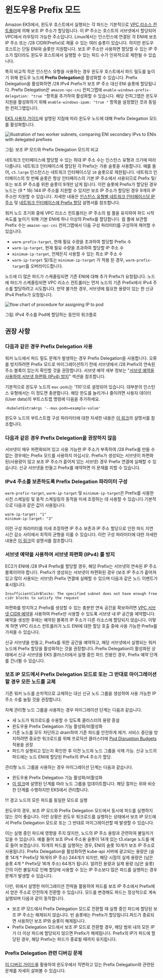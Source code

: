 # 윈도우용 Prefix 모드
Amazon EKS에서, 윈도우 호스트에서 실행되는 각 파드는 기본적으로 [VPC 리소스 컨트롤러](https://github.com/aws/amazon-vpc-resource-controller-k8s)에 의해 보조 IP 주소가 할당됩니다. 이 IP 주소는 호스트의 서브넷에서 할당되어 VPC에서 라우팅이 가능한 주소입니다. Linux에서는 인스턴스에 연결된 각 ENI에 보조 IP 주소 또는 /28 CIDR(Prefix)로 채울 수 있는 여러 슬롯이 있습니다. 하지만 윈도우 호스트는 단일 ENI와 슬롯만 지원합니다. 보조 IP 주소만 사용하면 할당할 수 있는 IP 주소가 많더라도 윈도우 호스트에서 실행할 수 있는 파드 수가 인위적으로 제한될 수 있습니다.

특히 비교적 작은 인스턴스 유형을 사용하는 경우 윈도우 호스트에서 파드 밀도를 높이기 위해 윈도우 노드에 **Prefix Delegation**을 활성화할 수 있습니다. Prefix Delegation을 활성화하면 /28 IPv4 Prefix가 보조 IP 주소 대신 ENI 슬롯에 할당됩니다. Prefix Delegation은 `amazon-vpc-cni` 컨피그맵에 `enable-windows-prefix-delegation: "true "`항목을 추가하여 활성화할 수 있습니다. 해당 컨피그맵은 윈도우 지원을 활성화하기 위해 `enable-windows-ipam: "true "` 항목을 설정했던 것과 동일한 컨피그맵입니다.

[EKS 사용자 가이드](https://docs.aws.amazon.com/eks/latest/userguide/cni-increase-ip-addresses.html)에 설명된 지침에 따라 윈도우 노드에 대해 Prefix Delegation 모드를 활성화합니다.

![illustration of two worker subnets, comparing ENI secondary IPvs to ENIs with delegated prefixes](./windows-1.jpg)

그림: 보조 IP 모드와 Prefix Delegation 모드의 비교 

네트워크 인터페이스에 할당할 수 있는 최대 IP 주소 수는 인스턴스 유형과 크기에 따라 다릅니다. 네트워크 인터페이스에 할당된 각 Prefix는 가용 슬롯을 사용합니다. 예를 들어, `c5.large` 인스턴스는 네트워크 인터페이스당 `10` 슬롯으로 제한됩니다. 네트워크 인터페이스의 첫 번째 슬롯은 항상 인터페이스의 기본 IP 주소에서 사용되므로 Prefix 및/또는 보조 IP 주소를 위한 슬롯이 9개만 남게 됩니다. 이런 슬롯에 Prefix가 할당된 경우 노드는 (9 * 16) 144 IP 주소를 지원할 수 있지만 보조 IP 주소가 할당된 경우 9개의 IP 주소만 지원할 수 있습니다. 자세한 내용은 [인스턴스 유형별 네트워크 인터페이스당 IP 주소](https://docs.aws.amazon.com/AWSEC2/latest/UserGuide/using-eni.html#AvailableIpPerENI) 및 [네트워크 인터페이스에 Prefix 할당](https://docs.aws.amazon.com/AWSEC2/latest/UserGuide/ec2-prefix-eni.html) 설명서를 참조합니다.

워커 노드 초기화 중에 VPC 리소스 컨트롤러는 IP 주소의 웜 풀을 유지하여 파드 시작 속도를 높이기 위해 기본 ENI에 하나 이상의 Prefix를 할당합니다. 웜 풀에 보관할 Prefix 수는 `amazon-vpc-cni` 컨피그맵에서 다음 구성 파라미터를 구성하여 제어할 수 있습니다.

* `warm-prefix-target`, 현재 필요 수량을 초과하여 할당할 Prefix 수
* `warm-ip-target`, 현재 필요 수량을 초과하여 할당할 IP 주소 수
* `minimum-ip-target`, 언제든지 사용할 수 있는 최소 IP 주소 수
* `warm-ip-target` 및/또는 `minimum-ip-target` 가 적용 된 경우, `warm-prefix-target`를 오버라이드합니다.

노드에 더 많은 파드가 스케줄링되면 기존 ENI에 대해 추가 Prefix가 요청됩니다. 노드에 파드가 스케줄링되면 VPC 리소스 컨트롤러는 먼저 노드의 기존 Prefix에서 IPv4 주소를 할당하려고 시도합니다. 만약 불가한 경우, 서브넷에 필요한 용량이 있는 한 신규 IPv4 Prefix가 요청됩니다.

![flow chart of procedure for assigning IP to pod](./windows-2.jpg)

그림: IPv4 주소를 Pod에 할당하는 동안의 워크플로

## 권장 사항
### 다음과 같은 경우 Prefix Delegation 사용
워커 노드에서 파드 밀도 문제가 발생하는 경우 Prefix Delegation을 사용합니다. 오류를 방지하려면 Prefix 모드로 마이그레이션하기 전에 서브넷에서 /28 Prefix의 연속된 주소 블록이 있는지 확인할 것을 권장합니다. 서브넷 예약 세부 정보는 "[서브넷 예약을 사용하여 서브넷 파편화 (IPv4) 방지](https://docs.aws.amazon.com/vpc/latest/userguide/subnet-cidr-reservation.html)" 섹션을 참조합니다. 

기본적으로 윈도우 노드의 `max-pods`는 '110'으로 설정되어 있습니다. 대부분의 인스턴스 유형에서는 이 정도면 충분합니다. 해당 한도를 늘리거나 줄이려면 사용자 데이터(User data)의 부트스트랩 명령에 다음을 추가하세요.
```
-KubeletExtraArgs '--max-pods=example-value'
```
윈도우 노드의 부트스트랩 구성 파라미터에 대한 자세한 내용은 [이 링크](https://docs.aws.amazon.com/eks/latest/userguide/eks-optimized-windows-ami.html#bootstrap-script-configuration-parameters)의 설명서를 참조합니다.

### 다음과 같은 경우 Prefix Delegation을 권장하지 않음
서브넷이 매우 파편화되어 있고 사용 가능한 IP 주소가 부족하여 /28 Prefix를 만들 수 없는 경우에는 Prefix 모드를 사용하지 마십시오. Prefix가 생성되는 서브넷이 파편화 된(사용량이 많고 보조 IP 주소가 흩어져 있는 서브넷) 경우 Prefix 연결에 실패할 수 있습니다. 신규 서브넷을 만들고 Prefix를 예약하면 이 문제를 피할 수 있습니다.

### IPv4 주소를 보존하도록 Prefix Delegation 파라미터 구성
`warm-prefix-target`, `warm-ip-target` 및 `minimum-ip-target`은 Prefix를 사용한 사전 스케일링 및 동적 스케일링의 동작을 미세 조정하는 데 사용할 수 있습니다.기본적으로 다음과 같은 값이 사용됩니다.
```
warm-ip-target: "1"
minimum-ip-target: "3"
```
이런 구성 파라미터를 미세 조정하면 IP 주소 보존과 IP 주소 할당으로 인한 파드 지연 시간 감소 사이에서 최적의 균형을 이룰 수 있습니다. 이런 구성 파라미터에 대한 자세한 내용은 [이 링크](https://github.com/aws/amazon-vpc-resource-controller-k8s/blob/master/docs/windows/prefix_delegation_config_options.md)의 설명서를 참조합니다.

### 서브넷 예약을 사용하여 서브넷 파편화 (IPv4) 를 방지
EC2가 ENI에 /28 IPv4 Prefix를 할당할 경우, 해당 Prefix는 서브넷의 연속된 IP 주소 블록이어야 합니다. Prefix가 생성되는 서브넷이 파편화된 경우 (보조 IP 주소가 흩어져 있고 많이 사용되는 서브넷) Prefix 연결에 실패할 수 있으며 다음과 같은 노드 이벤트가 표시됩니다.
```
InsufficientCidrBlocks: The specified subnet does not have enough free cidr blocks to satisfy the request
```
파편화를 방지하고 Prefix를 생성할 수 있는 충분한 연속 공간을 확보하려면 [VPC 서브넷 CIDR 예약](https://docs.aws.amazon.com/vpc/latest/userguide/subnet-cidr-reservation.html#work-with-subnet-cidr-reservations)을 사용하여 Prefix만 사용할 수 있도록 서브넷 내 IP 공간을 예약합니다. 예약을 생성한 후에는 예약된 블록의 IP 주소가 다른 리소스에 할당되지 않습니다. 이렇게 하면 VPC 리소스 컨트롤러가 노드 ENI에 대한 할당 호출 중에 사용 가능한 Prefix를 가져올 수 있습니다.

신규 서브넷을 만들고, Prefix를 위한 공간을 예약하고, 해당 서브넷에서 실행되는 워커 노드에 Prefix 할당을 활성화하는 것을 권장합니다. Prefix Delegation이 활성화된 상태에서 신규 서브넷을 EKS 클러스터에서 실행 중인 파드 전용인 경우, Prefix 예약 단계를 건너뛸 수 있습니다.

### 보조 IP 모드에서 Prefix Delegation 모드로 또는 그 반대로 마이그레이션할 경우 모든 노드를 교체
기존 워커 노드를 순차적으로 교체하는 대신 신규 노드 그룹을 생성하여 사용 가능한 IP 주소 수를 늘릴 것을 권장합니다.

자체 관리형 노드 그룹을 사용하는 경우 마이그레이션 단계는 다음과 같습니다.

* 새 노드가 워크로드를 수용할 수 있도록 클러스터의 용량 증설
* 윈도우용 Prefix Delegation 기능 활성화/비활성화
* 기존 노드를 모두 차단하고 drain하여 기존 파드를 안전하게 제거. 서비스 중단을 방지하려면 중요한 워크로드를 위해 프로덕션 클러스터에 [Pod Disruption Budgets](https://kubernetes.io/docs/tasks/run-application/configure-pdb) 적용을 권장
* 파드가 실행되고 있는지 확인한 후 이전 노드와 노드 그룹을 삭제 가능. 신규 노드의 파드에는 노드 ENI에 할당된 Prefix의 IPv4 주소가 할당.

관리형 노드 그룹을 사용하는 경우 마이그레이션 단계는 다음과 같습니다.

* 윈도우용 Prefix Delegation 기능 활성화/비활성화
* [이 링크](https://docs.aws.amazon.com/eks/latest/userguide/update-managed-node-group.html)에 설명된 단계를 따라 노드 그룹을 업데이트합니다. 해당 절차는 위와 비슷한 단계를 수행하지만 EKS에서 관리합니다.

!!! 경고
    노드의 모든 파드를 동일한 모드로 실행

윈도우의 경우, 보조 IP 모드와 Prefix Delegation 모드에서 동시에 파드를 실행하지 않는 것이 좋습니다. 이런 상황은 윈도우 워크로드를 실행하는 상태에서 보조 IP 모드에서 Prefix Delegation 모드로 또는 그 반대로 마이그레이션할 때 발생할 수 있습니다.

이는 실행 중인 파드에 영향을 주지 않지만, 노드의 IP 주소 용량과 관련하여 불일치가 있을 수 있습니다. 예를 들어 보조 IPv4 주소용 슬롯이 14개 있는 t3.xlarge 노드를 예로 들어 보겠습니다. 10개의 파드를 실행하는 경우, ENI의 슬롯 10개가 보조 IP 주소로 사용됩니다. Prefix Delegation을 활성화하면 kube-api 서버에 광고되는 용량은 (슬롯 14개 * Prefix당 16개의 IP 주소) 244개가 되지만, 해당 시점의 실제 용량은 (남은 슬롯 4개 * Prefix당 16개 주소) 64개가 됩니다. 알려진 용량과 실제 용량 (남은 슬롯) 간의 이런 불일치로 인해 할당에 사용할 수 있는 IP 주소보다 많은 파드를 실행하는 경우 문제가 발생할 수 있습니다.

다만, 위에서 설명한 마이그레이션 전략을 활용하여 파드를 보조 IP 주소에서 Prefix에서 얻은 주소로 안전하게 전환할 수 있습니다. 모드를 변경해도 파드는 정상적으로 계속 실행되며 다음과 같이 동작합니다.

* 보조 IP 모드에서 Prefix Delegation 모드로 전환할 때 실행 중인 파드에 할당된 보조 IP 주소는 해제되지 않습니다. 빈 슬롯에는 Prefix가 할당됩니다.파드가 종료되면 사용하던 보조 IP와 슬롯이 해제됩니다.
* Prefix Delegation 모드에서 보조 IP 모드로 전환할 경우, 해당 범위 내의 모든 IP가 더 이상 파드에 할당되지 않으면 Prefix가 해제됩니다. Prefix의 IP가 파드에 할당된 경우, 해당 Prefix는 파드가 종료될 때까지 유지됩니다.

### Prefix Delegation 관련 디버깅 문제
[이 디버깅 가이드](https://github.com/aws/amazon-vpc-resource-controller-k8s/blob/master/docs/troubleshooting.md)를 활용하여 윈도우에서 직면하고 있는 Prefix Delegation와 관련된 문제를 자세히 살펴볼 수 있습니다.